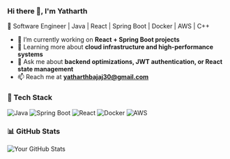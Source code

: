 ### Hi there 👋, I'm Yatharth

🚀 Software Engineer | Java | React | Spring Boot | Docker | AWS | C++

- 🔭 I’m currently working on **React + Spring Boot projects**
- 🌱 Learning more about **cloud infrastructure and high-performance systems**
- 💬 Ask me about **backend optimizations, JWT authentication, or React state management**
- 📫 Reach me at **yatharthbajaj30@gmail.com**
  
### 🚀 Tech Stack  
![Java](https://img.shields.io/badge/Java-%23007396.svg?style=flat&logo=java&logoColor=white)
![Spring Boot](https://img.shields.io/badge/Spring%20Boot-%236DB33F.svg?style=flat&logo=springboot&logoColor=white)
![React](https://img.shields.io/badge/React-%2361DAFB.svg?style=flat&logo=react&logoColor=white)
![Docker](https://img.shields.io/badge/Docker-%232496ED.svg?style=flat&logo=docker&logoColor=white)
![AWS](https://img.shields.io/badge/AWS-%23FF9900.svg?style=flat&logo=amazon-aws&logoColor=white)
  
### 📊 GitHub Stats  
![Your GitHub Stats](https://github-readme-stats.vercel.app/api?username=yatharthbajaj30&show_icons=true&theme=dark)
